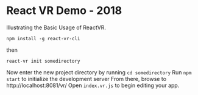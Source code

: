# React VR Demo - 2018

Illustrating the Basic Usage of ReactVR.

`npm install -g react-vr-cli`

then

`react-vr init somedirectory`


Now enter the new project directory by running `cd somedirectory`
Run `npm start` to initialize the development server
From there, browse to http://localhost:8081/vr/
Open `index.vr.js` to begin editing your app.


